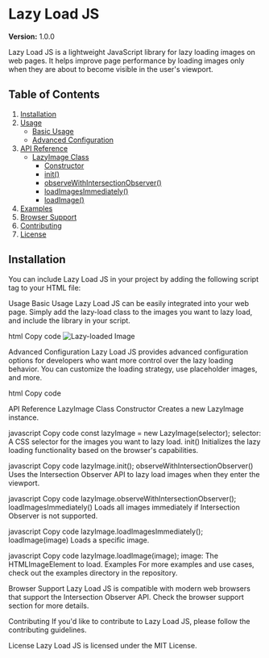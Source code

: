 # Lazy Load JS

**Version:** 1.0.0

Lazy Load JS is a lightweight JavaScript library for lazy loading images on web pages. It helps improve page performance by loading images only when they are about to become visible in the user's viewport.

## Table of Contents

1. [Installation](#installation)
2. [Usage](#usage)
    - [Basic Usage](#basic-usage)
    - [Advanced Configuration](#advanced-configuration)
3. [API Reference](#api-reference)
    - [LazyImage Class](#lazyimage-class)
        - [Constructor](#constructor)
        - [init()](#init)
        - [observeWithIntersectionObserver()](#observewithintersectionobserver)
        - [loadImagesImmediately()](#loadimagesimmediately)
        - [loadImage()](#loadimage)
4. [Examples](#examples)
5. [Browser Support](#browser-support)
6. [Contributing](#contributing)
7. [License](#license)

## Installation

You can include Lazy Load JS in your project by adding the following script tag to your HTML file:


<script src="https://cdn.jsdelivr.net/gh/gyanprabhat7/LazyLoad.JS/lazyImage.js"></script>

Usage
Basic Usage
Lazy Load JS can be easily integrated into your web page. Simply add the lazy-load class to the images you want to lazy load, and include the library in your script.

html
Copy code
<img src="placeholder.jpg" data-src="image-to-lazy-load.jpg" class="lazy-load" alt="Lazy-loaded Image">

<script src="https://cdn.jsdelivr.net/gh/gyanprabhat7/LazyLoad.JS/lazyImage.js"></script>
<script>
    const lazyImage = new LazyImage('.lazy-load');
    lazyImage.init();
</script>
Advanced Configuration
Lazy Load JS provides advanced configuration options for developers who want more control over the lazy loading behavior. You can customize the loading strategy, use placeholder images, and more.

html
Copy code
<script src="https://cdn.jsdelivr.net/gh/gyanprabhat7/LazyLoad.JS/lazyImage.js"></script>
<script>
    const lazyImage = new LazyImage('.lazy-load');

    // Customize the loading strategy
    lazyImage.observeWithIntersectionObserver();

    // Optional: Provide a placeholder image
    lazyImage.placeholderImage = 'placeholder.jpg';

    lazyImage.init();
</script>
API Reference
LazyImage Class
Constructor
Creates a new LazyImage instance.

javascript
Copy code
const lazyImage = new LazyImage(selector);
selector: A CSS selector for the images you want to lazy load.
init()
Initializes the lazy loading functionality based on the browser's capabilities.

javascript
Copy code
lazyImage.init();
observeWithIntersectionObserver()
Uses the Intersection Observer API to lazy load images when they enter the viewport.

javascript
Copy code
lazyImage.observeWithIntersectionObserver();
loadImagesImmediately()
Loads all images immediately if Intersection Observer is not supported.

javascript
Copy code
lazyImage.loadImagesImmediately();
loadImage(image)
Loads a specific image.

javascript
Copy code
lazyImage.loadImage(image);
image: The HTMLImageElement to load.
Examples
For more examples and use cases, check out the examples directory in the repository.

Browser Support
Lazy Load JS is compatible with modern web browsers that support the Intersection Observer API. Check the browser support section for more details.

Contributing
If you'd like to contribute to Lazy Load JS, please follow the contributing guidelines.

License
Lazy Load JS is licensed under the MIT License.
